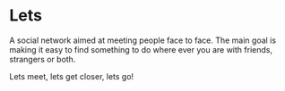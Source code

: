 # Lets

A social network aimed at meeting people face to face.
The main goal is making it easy to find something to do where ever you are with friends, strangers or both.

Lets meet, lets get closer, lets go!